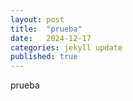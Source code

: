 ```yaml
---
layout: post
title:  "prueba"
date:   2024-12-17
categories: jekyll update
published: true
---
```


prueba